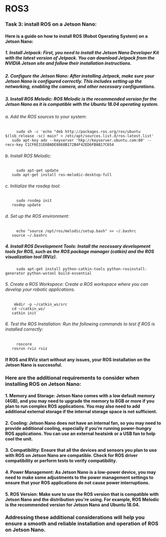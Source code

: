 # ROS3
### Task 3: install ROS on a Jetson Nano:

#### Here is a guide on how to install ROS (Robot Operating System) on a Jetson Nano:
##### 1. Install Jetpack: First, you need to install the Jetson Nano Developer Kit with the latest version of Jetpack. You can download Jetpack from the NVIDIA Jetson site and follow their installation instructions.

##### 2. Configure the Jetson Nano: After installing Jetpack, make sure your Jetson Nano is configured correctly. This includes setting up the networking, enabling the camera, and other necessary configurations.

##### 3. Install ROS Melodic: ROS Melodic is the recommended version for the Jetson Nano as it is compatible with the Ubuntu 18.04 operating system.

######  a. Add the ROS sources to your system:
```
     sudo sh -c 'echo "deb http://packages.ros.org/ros/ubuntu $(lsb_release -sc) main" > /etc/apt/sources.list.d/ros-latest.list'
   sudo apt-key adv --keyserver 'hkp://keyserver.ubuntu.com:80' --recv-key C1CF6E31E6BADE8868B172B4F42ED6FBAB17C654
```
   
######   b. Install ROS Melodic:
```
     sudo apt-get update
   sudo apt-get install ros-melodic-desktop-full
```
   
######   c. Initialize the rosdep tool:
```
     sudo rosdep init
   rosdep update
```
   
######   d. Set up the ROS environment:
```
     echo "source /opt/ros/melodic/setup.bash" >> ~/.bashrc
   source ~/.bashrc
```
   
##### 4. Install ROS Development Tools: Install the necessary development tools for ROS, such as the ROS package manager (catkin) and the ROS visualization tool (RViz).
```
     sudo apt-get install python-catkin-tools python-rosinstall-generator python-wstool build-essential
```   
###### 5. Create a ROS Workspace: Create a ROS workspace where you can develop your robotic applications.
```
    mkdir -p ~/catkin_ws/src
   cd ~/catkin_ws/
   catkin init
```
   
###### 6. Test the ROS Installation: Run the following commands to test if ROS is installed correctly:
```
     roscore
   rosrun rviz rviz
```

####  If ROS and RViz start without any issues, your ROS installation on the Jetson Nano is successful.


### Here are the additional requirements to consider when installing ROS on Jetson Nano:

#### 1. Memory and Storage: Jetson Nano comes with a low default memory (4GB), and you may need to upgrade the memory to 8GB or more if you plan to run complex ROS applications. You may also need to add additional external storage if the internal storage space is not sufficient.

#### 2. Cooling: Jetson Nano does not have an internal fan, so you may need to provide additional cooling, especially if you're running power-hungry ROS applications. You can use an external heatsink or a USB fan to help cool the unit.

#### 3. Compatibility: Ensure that all the devices and sensors you plan to use with ROS on Jetson Nano are compatible. Check for ROS driver compatibility or perform tests to verify compatibility.

#### 4. Power Management: As Jetson Nano is a low-power device, you may need to make some adjustments to the power management settings to ensure that your ROS applications do not cause power interruptions.

#### 5. ROS Version: Make sure to use the ROS version that is compatible with Jetson Nano and the distribution you're using. For example, ROS Melodic is the recommended version for Jetson Nano and Ubuntu 18.04.

### Addressing these additional considerations will help you ensure a smooth and reliable installation and operation of ROS on Jetson Nano.
